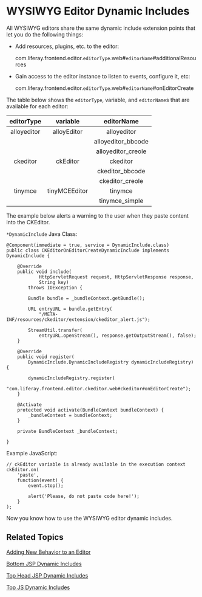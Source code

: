 # WYSIWYG Editor Dynamic Includes

All WYSIWYG editors share the same dynamic include extension points that let you 
do the following things:

- Add resources, plugins, etc. to the editor:
    
    com.liferay.frontend.editor.`editorType`.web#`editorName`#additionalResources
    
- Gain access to the editor instance to listen to events, configure it, etc:
    
    com.liferay.frontend.editor.`editorType`.web#`editorName`#onEditorCreate 

The table below shows the `editorType`, variable, and `editorName`s that are 
available for each editor:

  editorType |  variable | editorName  |
:---------: | :--------------: | :---------: |
  alloyeditor | alloyEditor   | alloyeditor       |
  &nbsp;            | &nbsp;              | alloyeditor_bbcode |
  &nbsp;            | &nbsp;              | alloyeditor_creole |
  ckeditor    | ckEditor      | ckeditor |
  &nbsp;            | &nbsp;              | ckeditor_bbcode |
  &nbsp;            | &nbsp;              | ckeditor_creole |
  tinymce     | tinyMCEEditor | tinymce |
  &nbsp;            | &nbsp;              | tinymce_simple |

The example below alerts a warning to the user when they paste content into the 
CKEditor.

`*DynamicInclude` Java Class:

    @Component(immediate = true, service = DynamicInclude.class)
    public class CKEditorOnEditorCreateDynamicInclude implements DynamicInclude {

    	@Override
    	public void include(
    			HttpServletRequest request, HttpServletResponse response,
    			String key)
    		throws IOException {

    		Bundle bundle = _bundleContext.getBundle();

    		URL entryURL = bundle.getEntry(
    			"/META-INF/resources/ckeditor/extension/ckeditor_alert.js");

    		StreamUtil.transfer(
    			entryURL.openStream(), response.getOutputStream(), false);
    	}

    	@Override
    	public void register(
    		DynamicInclude.DynamicIncludeRegistry dynamicIncludeRegistry) {

    		dynamicIncludeRegistry.register(
    			"com.liferay.frontend.editor.ckeditor.web#ckeditor#onEditorCreate");
    	}

    	@Activate
    	protected void activate(BundleContext bundleContext) {
    		_bundleContext = bundleContext;
    	}

    	private BundleContext _bundleContext;

    }
    

Example JavaScript:

    // ckEditor variable is already available in the execution context
    ckEditor.on(
        'paste',
        function(event) {
            event.stop();

            alert('Please, do not paste code here!');
        }
    );

Now you know how to use the WYSIWYG editor dynamic includes.

## Related Topics

[Adding New Behavior to an Editor](develop/tutorials/-/knowledge_base/7-1/adding-new-behavior-to-an-editor)

[Bottom JSP Dynamic Includes](develop/tutorials/-/knowledge_base/7-1/bottom-jsp-dynamic-includes)

[Top Head JSP Dynamic Includes](develop/tutorials/-/knowledge_base/7-1/top-head-jsp-dynamic-includes)

[Top JS Dynamic Includes](develop/tutorials/-/knowledge_base/7-1/top-js-dynamic-includes)
